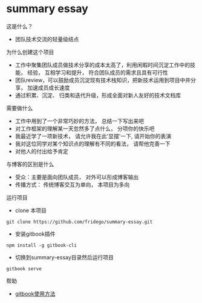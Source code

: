 # summary essay

这是什么？

- 团队技术交流的轻量级结点

为什么创建这个项目

- 工作中聚集团队成员做技术分享的成本太高了，利用闲暇时间沉淀工作中的技能， 经验， 互相学习和提升， 符合团队成员的需求且具有可行性
- 团队review，可以鼓励成员沉淀现有技术栈知识，把新技术运用到项目中并分享， 加速成员成长速度
- 通过积累、沉淀、 归类和迭代升级，形成全面对新人友好的技术文档库

需要做什么

- 工作中用到了一个非常巧妙的方法， 总结一下写出来吧
- 对工作框架的理解某一天忽然多了点什么， 分项你的快乐吧
- 我最近学了一项新技术， 请允许我在此'显摆'一下, 请开始你的表演
- 我对这位同学对某个知识点的理解有不同的看法， 请帮他完善一下
- 对他人的付出给予肯定

与博客的区别是什么

- 受众：主要是面向团队成员， 对外可以形成博客输出
- 传播方式： 传统博客交互为单向， 本项目为多向

运行项目

- clone 本项目

```
git clone https://github.com/fridego/summary-essay.git
```

- 安装gitbook插件

```
npm install -g gitbook-cli
```
- 切换到summary-essay目录然后运行项目

``` 
gitbook serve
```

帮助

- [gitbook使用方法](http://www.chengweiyang.cn/gitbook/introduction/README.html)

